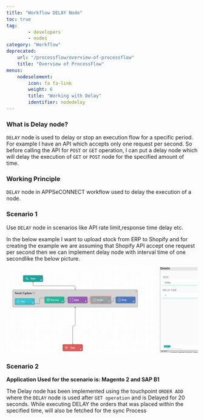 ```yaml
---
title: "Workflow DELAY Node"
toc: true
tag: 
        - developers
        - nodes
category: "Workflow"
deprecated: 
    url: "/processflow/overview-of-processflow"
    title: "Overview of ProcessFlow"
menus: 
    nodeselement:
        icon: fa fa-link
        weight: 6
        title: "Working with Delay" 
        identifier: nodedelay
---
```


### What is Delay node?
`DELAY` node is used to delay or stop an execution flow for a specific period. 
For example I have an API which accepts only one request per second. So before calling the API for `POST` or `GET` operation, I can put a delay node which will delay the execution of `GET` or `POST` node for the specified amount of time.

### Working Principle

`DELAY` node in APPSeCONNECT workflow used to delay the execution of a node.

### Scenario 1

Use `DELAY` node in scenarios like API rate limit,response time delay etc.

In the below example I want to upload stock from ERP to Shopify and for creating the example we are assuming that Shopify API accept one request per second then we can implement delay node with interval time of one secondlike the below picture.

![Delay Node](/staticfiles/workflow-management/media/DelayNode/DelayNode.png)

### Scenario 2

**Application Used for the scenario is: Magento 2 and SAP B1**

The Delay node has been implemented using the touchpoint `ORDER ADD` where the `DELAY` node is used after `GET operation` and is Delayed for 20 seconds. 
While executing DELAY the orders that was placed within the specified time, will also be fetched for the sync Process




